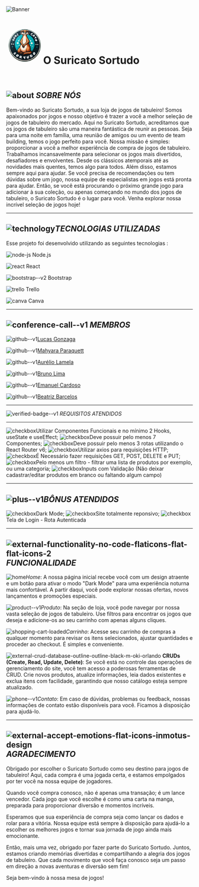 <img style="width: 1030px; height: 300px; object-fit: cover;" src="https://funtasy.com.br/wp-content/uploads/2019/12/banner-full-loja-fisica-funtasy.jpg" alt="Banner">
<h1><img style="width: 100px; height: 100px; object-fit: cover;" src="https://github.com/MahyParaquett/TrabGrupoDesWeb/blob/develop/SuricatoSortudo/src/components/img/logosuricatocirc.png" alt="Banner">O Suricato Sortudo</h1>
<br/>

<img width="25" height="25" src="https://img.icons8.com/color/48/about.png" alt="about"/> *SOBRE NÓS* 
---

Bem-vindo ao Suricato Sortudo, a sua loja de jogos de tabuleiro! Somos apaixonados por jogos e nosso objetivo é trazer a você a melhor seleção de jogos de tabuleiro do mercado. Aqui no Suricato Sortudo, acreditamos que os jogos de tabuleiro são uma maneira fantástica de reunir as pessoas. Seja para uma noite em família, uma reunião de amigos ou um evento de team building, temos o jogo perfeito para você. Nossa missão é simples: proporcionar a você a melhor experiência de compra de jogos de tabuleiro. Trabalhamos incansavelmente para selecionar os jogos mais divertidos, desafiadores e envolventes. Desde os clássicos atemporais até as novidades mais quentes, temos algo para todos. Além disso, estamos sempre aqui para ajudar. Se você precisa de recomendações ou tem dúvidas sobre um jogo, nossa equipe de especialistas em jogos está pronta para ajudar. Então, se você está procurando o próximo grande jogo para adicionar à sua coleção, ou apenas começando no mundo dos jogos de tabuleiro, o Suricato Sortudo é o lugar para você. Venha explorar nossa incrível seleção de jogos hoje!

---

<img width="25" height="25" src="https://img.icons8.com/stickers/100/technology.png" alt="technology"/>*TECNOLOGIAS UTILIZADAS* 
---

Esse projeto foi desenvolvido utilizando as seguintes tecnologias :

<img width="48" height="48" src="https://img.icons8.com/fluency/48/node-js.png" alt="node-js"/> Node.js

<img width="48" height="48" src="https://img.icons8.com/office/16/react.png" alt="react"/> React

<img width="48" height="48" src="https://img.icons8.com/color/48/bootstrap--v2.png" alt="bootstrap--v2"/> Bootstrap

<img width="48" height="48" src="https://img.icons8.com/color/48/trello.png" alt="trello"/> Trello

<img width="48" height="48" src="https://img.icons8.com/fluency/48/canva.png" alt="canva"/> Canva

---

 <img width="25" height="25" src="https://img.icons8.com/color/48/conference-call--v1.png" alt="conference-call--v1"/> *MEMBROS*
---

<img width="40" height="40" src="https://img.icons8.com/color/48/github--v1.png" alt="github--v1"/>[Lucas Gonzaga](https://github.com/olucasgon)

<img width="40" height="40" src="https://img.icons8.com/color/48/github--v1.png" alt="github--v1"/>[Mahyara Paraquett](https://github.com/MahyParaquett)

<img width="40" height="40" src="https://img.icons8.com/color/48/github--v1.png" alt="github--v1"/>[Aurélio Lamela](https://github.com/netolamela)

<img width="40" height="40" src="https://img.icons8.com/color/48/github--v1.png" alt="github--v1"/>[Bruno Lima](https://github.com/brunolimaptr)

<img width="40" height="40" src="https://img.icons8.com/color/48/github--v1.png" alt="github--v1"/>[Emanuel Cardoso](https://github.com/ecard58)

<img width="40" height="40" src="https://img.icons8.com/color/48/github--v1.png" alt="github--v1"/>[Beatriz Barcelos](https://github.com/beabarcel)

---

<img width="25" height="25" src="https://img.icons8.com/fluency/48/verified-badge--v1.png" alt="verified-badge--v1"/> *REQUISITOS ATENDIDOS*

---

<img width="20" height="20" src="https://img.icons8.com/material-outlined/24/checkbox.png" alt="checkbox"/>Utilizar Componentes Funcionais e no mínimo 2 Hooks, useState e useEffect;
<img width="20" height="20" src="https://img.icons8.com/material-outlined/24/checkbox.png" alt="checkbox"/>Deve possuir pelo menos 7 Componentes;
<img width="20" height="20" src="https://img.icons8.com/material-outlined/24/checkbox.png" alt="checkbox"/>Deve possuir pelo menos 3 rotas utilizando o React Router v6;
<img width="20" height="20" src="https://img.icons8.com/material-outlined/24/checkbox.png" alt="checkbox"/>Utilizar axios para requisições HTTP;
<img width="20" height="20" src="https://img.icons8.com/material-outlined/24/checkbox.png" alt="checkbox"/>É Necessário fazer requisições GET, POST, DELETE e PUT;
<img width="20" height="20" src="https://img.icons8.com/material-outlined/24/checkbox.png" alt="checkbox"/>Pelo menos um filtro - filtrar uma lista de produtos por exemplo, ou uma categoria;
<img width="20" height="20" src="https://img.icons8.com/material-outlined/24/checkbox.png" alt="checkbox"/>Inputs com Validação (Não deixar cadastrar/editar produtos em branco ou faltando algum campo)

---

<img width="25" height="25" src="https://img.icons8.com/color/48/plus--v1.png" alt="plus--v1"/>*******BÔNUS ATENDIDOS*******
---

<img width="20" height="20" src="https://img.icons8.com/material-outlined/24/checkbox.png" alt="checkbox"/>Dark Mode;
<img width="20" height="20" src="https://img.icons8.com/material-outlined/24/checkbox.png" alt="checkbox"/>Site totalmente reponsivo;
<img width="20" height="20" src="https://img.icons8.com/material-outlined/24/checkbox.png" alt="checkbox"/>Tela de Login - Rota Autenticada

---

<img width="25" height="25" src="https://img.icons8.com/external-flaticons-flat-flat-icons/64/external-functionality-no-code-flaticons-flat-flat-icons-2.png" alt="external-functionality-no-code-flaticons-flat-flat-icons-2"/> *FUNCIONALIDADE*
---

 <img width="20" height="20" src="https://img.icons8.com/ios-filled/50/home.png" alt="home"/>*Home*: A nossa página inicial recebe você com um design atraente e um botão para ativar o modo "Dark Mode" para uma experiência noturna mais confortável. A partir daqui, você pode explorar nossas ofertas, novos lançamentos e promoções especiais.

<img width="20" height="20" src="https://img.icons8.com/color/48/product--v1.png" alt="product--v1"/>*Produto*: Na seção de loja, você pode navegar por nossa vasta seleção de jogos de tabuleiro. Use filtros para encontrar os jogos que deseja e adicione-os ao seu carrinho com apenas alguns cliques.

<img width="20" height="20" src="https://img.icons8.com/color/48/shopping-cart-loaded.png" alt="shopping-cart-loaded"/>*Carrinho*: Acesse seu carrinho de compras a qualquer momento para revisar os itens selecionados, ajustar quantidades e proceder ao checkout. É simples e conveniente.

<img width="20" height="20" src="https://img.icons8.com/external-outline-black-m-oki-orlando/32/external-crud-database-outline-outline-black-m-oki-orlando.png" alt="external-crud-database-outline-outline-black-m-oki-orlando"/> **CRUDs (Create, Read, Update, Delete)**: Se você está no controle das operações de gerenciamento do site, você tem acesso a poderosas ferramentas de CRUD. Crie novos produtos, atualize informações, leia dados existentes e exclua itens com facilidade, garantindo que nosso catálogo esteja sempre atualizado.

<img width="20" height="20" src="https://img.icons8.com/fluency/48/phone--v1.png" alt="phone--v1"/>*Contato*: Em caso de dúvidas, problemas ou feedback, nossas informações de contato estão disponíveis para você. Ficamos à disposição para ajudá-lo.

---

<img width="25" height="25" src="https://img.icons8.com/external-flat-icons-inmotus-design/67/external-accept-emotions-flat-icons-inmotus-design.png" alt="external-accept-emotions-flat-icons-inmotus-design"/> *AGRADECIMENTO*
---

Obrigado por escolher o Suricato Sortudo como seu destino para jogos de tabuleiro! Aqui, cada compra é uma jogada certa, e estamos empolgados por ter você na nossa equipe de jogadores.

Quando você compra conosco, não é apenas uma transação; é um lance vencedor. Cada jogo que você escolhe é como uma carta na manga, preparada para proporcionar diversão e momentos incríveis.

Esperamos que sua experiência de compra seja como lançar os dados e rolar para a vitória. Nossa equipe está sempre à disposição para ajudá-lo a escolher os melhores jogos e tornar sua jornada de jogo ainda mais emocionante.

Então, mais uma vez, obrigado por fazer parte do Suricato Sortudo. Juntos, estamos criando memórias divertidas e compartilhando a alegria dos jogos de tabuleiro. Que cada movimento que você faça conosco seja um passo em direção a novas aventuras e diversão sem fim!

Seja bem-vindo à nossa mesa de jogos!
